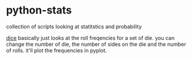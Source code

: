 # python-stats
collection of scripts looking at statitstics and probability


[dice](./dice1.py)
basically just looks at the roll freqencies for a set of die.
you can change the number of die, the number of sides on the
die and the number of rolls. it'll plot the frequencies in pyplot.
